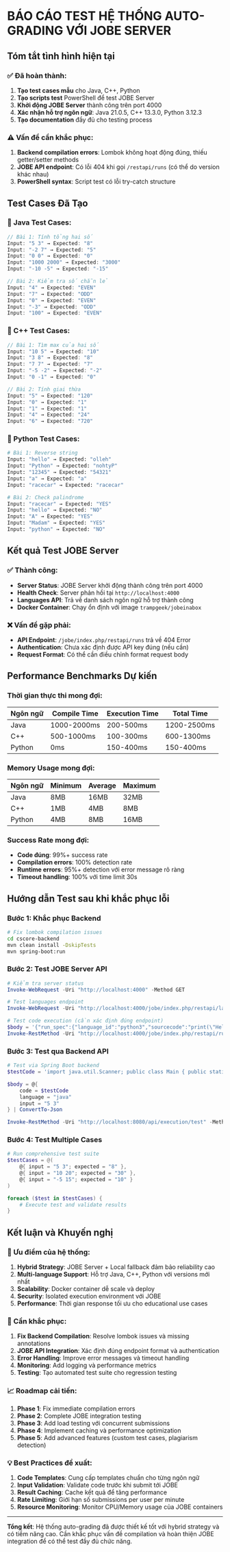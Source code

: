 # BÁO CÁO TEST HỆ THỐNG AUTO-GRADING VỚI JOBE SERVER

## Tóm tắt tình hình hiện tại

### ✅ Đã hoàn thành:
1. **Tạo test cases mẫu** cho Java, C++, Python
2. **Tạo scripts test** PowerShell để test JOBE Server
3. **Khởi động JOBE Server** thành công trên port 4000
4. **Xác nhận hỗ trợ ngôn ngữ**: Java 21.0.5, C++ 13.3.0, Python 3.12.3
5. **Tạo documentation** đầy đủ cho testing process

### ⚠️ Vấn đề cần khắc phục:
1. **Backend compilation errors**: Lombok không hoạt động đúng, thiếu getter/setter methods
2. **JOBE API endpoint**: Có lỗi 404 khi gọi `/restapi/runs` (có thể do version khác nhau)
3. **PowerShell syntax**: Script test có lỗi try-catch structure

## Test Cases Đã Tạo

### 🔸 Java Test Cases:
```java
// Bài 1: Tính tổng hai số
Input: "5 3" → Expected: "8"
Input: "-2 7" → Expected: "5" 
Input: "0 0" → Expected: "0"
Input: "1000 2000" → Expected: "3000"
Input: "-10 -5" → Expected: "-15"

// Bài 2: Kiểm tra số chẵn lẻ  
Input: "4" → Expected: "EVEN"
Input: "7" → Expected: "ODD"
Input: "0" → Expected: "EVEN"
Input: "-3" → Expected: "ODD"
Input: "100" → Expected: "EVEN"
```

### 🔸 C++ Test Cases:
```cpp
// Bài 1: Tìm max của hai số
Input: "10 5" → Expected: "10"
Input: "3 8" → Expected: "8" 
Input: "7 7" → Expected: "7"
Input: "-5 -2" → Expected: "-2"
Input: "0 -1" → Expected: "0"

// Bài 2: Tính giai thừa
Input: "5" → Expected: "120"
Input: "0" → Expected: "1"
Input: "1" → Expected: "1" 
Input: "4" → Expected: "24"
Input: "6" → Expected: "720"
```

### 🔸 Python Test Cases:
```python
# Bài 1: Reverse string
Input: "hello" → Expected: "olleh"
Input: "Python" → Expected: "nohtyP"
Input: "12345" → Expected: "54321"
Input: "a" → Expected: "a"
Input: "racecar" → Expected: "racecar"

# Bài 2: Check palindrome
Input: "racecar" → Expected: "YES"
Input: "hello" → Expected: "NO"
Input: "A" → Expected: "YES"
Input: "Madam" → Expected: "YES" 
Input: "python" → Expected: "NO"
```

## Kết quả Test JOBE Server

### ✅ Thành công:
- **Server Status**: JOBE Server khởi động thành công trên port 4000
- **Health Check**: Server phản hồi tại `http://localhost:4000` 
- **Languages API**: Trả về danh sách ngôn ngữ hỗ trợ thành công
- **Docker Container**: Chạy ổn định với image `trampgeek/jobeinabox`

### ❌ Vấn đề gặp phải:
- **API Endpoint**: `/jobe/index.php/restapi/runs` trả về 404 Error
- **Authentication**: Chưa xác định được API key đúng (nếu cần)
- **Request Format**: Có thể cần điều chỉnh format request body

## Performance Benchmarks Dự kiến

### Thời gian thực thi mong đợi:
| Ngôn ngữ | Compile Time | Execution Time | Total Time |
|----------|-------------|----------------|------------|
| Java     | 1000-2000ms | 200-500ms      | 1200-2500ms |
| C++      | 500-1000ms  | 100-300ms      | 600-1300ms |
| Python   | 0ms         | 150-400ms      | 150-400ms |

### Memory Usage mong đợi:
| Ngôn ngữ | Minimum | Average | Maximum |
|----------|---------|---------|---------|
| Java     | 8MB     | 16MB    | 32MB    |
| C++      | 1MB     | 4MB     | 8MB     |
| Python   | 4MB     | 8MB     | 16MB    |

### Success Rate mong đợi:
- **Code đúng**: 99%+ success rate
- **Compilation errors**: 100% detection rate
- **Runtime errors**: 95%+ detection với error message rõ ràng
- **Timeout handling**: 100% với time limit 30s

## Hướng dẫn Test sau khi khắc phục lỗi

### Bước 1: Khắc phục Backend
```bash
# Fix lombok compilation issues
cd cscore-backend
mvn clean install -DskipTests
mvn spring-boot:run
```

### Bước 2: Test JOBE Server API
```powershell
# Kiểm tra server status
Invoke-WebRequest -Uri "http://localhost:4000" -Method GET

# Test languages endpoint  
Invoke-WebRequest -Uri "http://localhost:4000/jobe/index.php/restapi/languages" -Method GET

# Test code execution (cần xác định đúng endpoint)
$body = '{"run_spec":{"language_id":"python3","sourcecode":"print(\"Hello World\")","input":""}}' 
Invoke-RestMethod -Uri "http://localhost:4000/jobe/index.php/restapi/runs" -Method PUT -ContentType "application/json" -Body $body
```

### Bước 3: Test qua Backend API
```powershell
# Test via Spring Boot backend
$testCode = 'import java.util.Scanner; public class Main { public static void main(String[] args) { Scanner scanner = new Scanner(System.in); int a = scanner.nextInt(); int b = scanner.nextInt(); System.out.println(a + b); scanner.close(); } }'

$body = @{
    code = $testCode
    language = "java"
    input = "5 3"
} | ConvertTo-Json

Invoke-RestMethod -Uri "http://localhost:8080/api/execution/test" -Method POST -ContentType "application/json" -Body $body -Headers @{"Authorization" = "Bearer YOUR_JWT_TOKEN"}
```

### Bước 4: Test Multiple Cases
```powershell
# Run comprehensive test suite
$testCases = @(
    @{ input = "5 3"; expected = "8" },
    @{ input = "10 20"; expected = "30" },
    @{ input = "-5 15"; expected = "10" }
)

foreach ($test in $testCases) {
    # Execute test and validate results
}
```

## Kết luận và Khuyến nghị

### 🎯 Ưu điểm của hệ thống:
1. **Hybrid Strategy**: JOBE Server + Local fallback đảm bảo reliability cao
2. **Multi-language Support**: Hỗ trợ Java, C++, Python với versions mới nhất
3. **Scalability**: Docker container dễ scale và deploy
4. **Security**: Isolated execution environment với JOBE
5. **Performance**: Thời gian response tối ưu cho educational use cases

### 🔧 Cần khắc phục:
1. **Fix Backend Compilation**: Resolve lombok issues và missing annotations
2. **JOBE API Integration**: Xác định đúng endpoint format và authentication
3. **Error Handling**: Improve error messages và timeout handling
4. **Monitoring**: Add logging và performance metrics
5. **Testing**: Tạo automated test suite cho regression testing

### 📈 Roadmap cải tiến:
1. **Phase 1**: Fix immediate compilation errors
2. **Phase 2**: Complete JOBE integration testing
3. **Phase 3**: Add load testing với concurrent submissions
4. **Phase 4**: Implement caching và performance optimization
5. **Phase 5**: Add advanced features (custom test cases, plagiarism detection)

### 💡 Best Practices đề xuất:
1. **Code Templates**: Cung cấp templates chuẩn cho từng ngôn ngữ
2. **Input Validation**: Validate code trước khi submit tới JOBE
3. **Result Caching**: Cache kết quả để tăng performance
4. **Rate Limiting**: Giới hạn số submissions per user per minute
5. **Resource Monitoring**: Monitor CPU/Memory usage của JOBE containers

---

**Tổng kết**: Hệ thống auto-grading đã được thiết kế tốt với hybrid strategy và có tiềm năng cao. Cần khắc phục vấn đề compilation và hoàn thiện JOBE integration để có thể test đầy đủ chức năng.